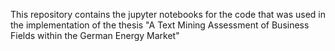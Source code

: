 This repository contains the jupyter notebooks for the code that was used in the implementation of the thesis "A Text Mining Assessment of Business Fields within the German Energy Market"
